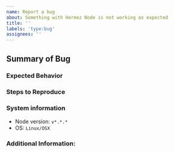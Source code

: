 ```yaml
---
name: Report a bug
about: Something with Hermez Node is not working as expected
title: ''
labels: 'type:bug'
assignees: ''
---
```


<!-- 🎉 Thanks for the bug report!! 🎉 -->

## Summary of Bug

<!-- Concisely describe the issue -->

### Expected Behavior

<!-- What the expected behavior without the issue -->

### Steps to Reproduce

<!-- What commands in order should someone run to reproduce your problem -->

### System information

- Node version: `v*.*.*`
- OS: `Linux/OSX`

### Additional Information:

<!-- There are some block or dependency tasks? -->